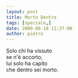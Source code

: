 ```yaml
---
layout: post
title: Morto Dentro
tags: [speciale,]
date: 2009-06-18 11:37:00
author: pietro
---
```

Solo chi ha vissuto<br/>se n'è accorto,<br/>lui solo ha capito<br/>che dentro sei morto.
